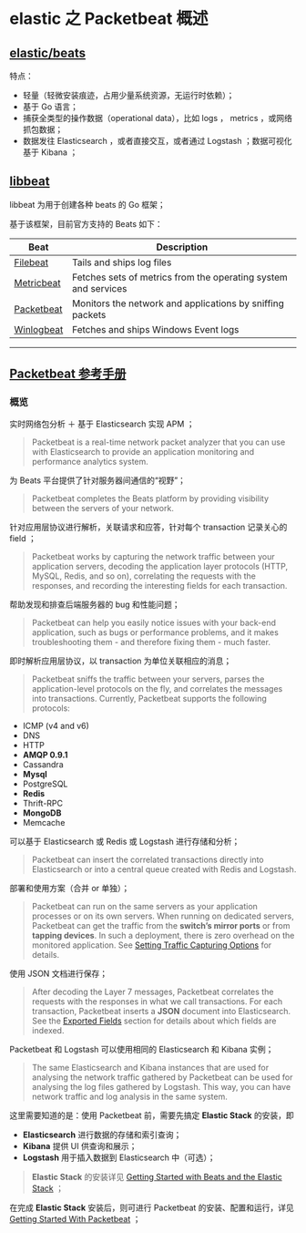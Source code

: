 # elastic 之 Packetbeat 概述

## [elastic/beats](https://github.com/elastic/beats)

特点：

- 轻量（轻微安装痕迹，占用少量系统资源，无运行时依赖）；
- 基于 Go 语言；
- 捕获全类型的操作数据（operational data），比如 logs ， metrics ，或网络抓包数据；
- 数据发往 Elasticsearch ，或者直接交互，或者通过 Logstash ；数据可视化基于 Kibana ；

## [libbeat](https://github.com/elastic/beats/tree/master/libbeat)

libbeat 为用于创建各种 beats 的 Go 框架；

基于该框架，目前官方支持的 Beats 如下：

Beat  | Description
--- | ---
[Filebeat](https://github.com/elastic/beats/tree/master/filebeat) | Tails and ships log files
[Metricbeat](https://github.com/elastic/beats/tree/master/metricbeat) | Fetches sets of metrics from the operating system and services
[Packetbeat](https://github.com/elastic/beats/tree/master/packetbeat) | Monitors the network and applications by sniffing packets
[Winlogbeat](https://github.com/elastic/beats/tree/master/winlogbeat) | Fetches and ships Windows Event logs


----------


## [Packetbeat 参考手册](https://www.elastic.co/guide/en/beats/packetbeat/current/index.html)

### 概览

实时网络包分析 ＋ 基于 Elasticsearch 实现 APM ；

> Packetbeat is a real-time network packet analyzer that you can use with Elasticsearch to provide an application monitoring and performance analytics system.

为 Beats 平台提供了针对服务器间通信的“视野”；

> Packetbeat completes the Beats platform by providing visibility between the servers of your network.

针对应用层协议进行解析，关联请求和应答，针对每个 transaction 记录关心的 field ；

> Packetbeat works by capturing the network traffic between your application servers, decoding the application layer protocols (HTTP, MySQL, Redis, and so on), correlating the requests with the responses, and recording the interesting fields for each transaction.

帮助发现和排查后端服务器的 bug 和性能问题；

> Packetbeat can help you easily notice issues with your back-end application, such as bugs or performance problems, and it makes troubleshooting them - and therefore fixing them - much faster.

即时解析应用层协议，以 transaction 为单位关联相应的消息；

> Packetbeat sniffs the traffic between your servers, parses the application-level protocols on the fly, and correlates the messages into transactions. Currently, Packetbeat supports the following protocols:

- ICMP (v4 and v6)
- DNS
- HTTP
- **AMQP 0.9.1**
- Cassandra
- **Mysql**
- PostgreSQL
- **Redis**
- Thrift-RPC
- **MongoDB**
- Memcache

可以基于 Elasticsearch 或 Redis 或 Logstash 进行存储和分析；

> Packetbeat can insert the correlated transactions directly into Elasticsearch or into a central queue created with Redis and Logstash.

部署和使用方案（合并 or 单独）；

> Packetbeat can run on the same servers as your application processes or on its own servers. When running on dedicated servers, Packetbeat can get the traffic from the **switch’s mirror ports** or from **tapping devices**. In such a deployment, there is zero overhead on the monitored application. See [Setting Traffic Capturing Options](https://www.elastic.co/guide/en/beats/packetbeat/current/capturing-options.html) for details.

使用 JSON 文档进行保存；

> After decoding the Layer 7 messages, Packetbeat correlates the requests with the responses in what we call transactions. For each transaction, Packetbeat inserts a **JSON** document into Elasticsearch. See the [Exported Fields](https://www.elastic.co/guide/en/beats/packetbeat/current/exported-fields.html) section for details about which fields are indexed.

Packetbeat 和 Logstash 可以使用相同的 Elasticsearch 和 Kibana 实例；

> The same Elasticsearch and Kibana instances that are used for analysing the network traffic gathered by Packetbeat can be used for analysing the log files gathered by Logstash. This way, you can have network traffic and log analysis in the same system.


这里需要知道的是：使用 Packetbeat 前，需要先搞定 **Elastic Stack** 的安装，即

- **Elasticsearch** 进行数据的存储和索引查询；
- **Kibana** 提供 UI 供查询和展示；
- **Logstash** 用于插入数据到 Elasticsearch 中（可选）；

> **Elastic Stack** 的安装详见 [Getting Started with Beats and the Elastic Stack](https://www.elastic.co/guide/en/beats/libbeat/5.0/getting-started.html) ；

在完成 **Elastic Stack** 安装后，则可进行 Packetbeat 的安装、配置和运行，详见 [Getting Started With Packetbeat](https://www.elastic.co/guide/en/beats/packetbeat/5.0/packetbeat-getting-started.html) ；
